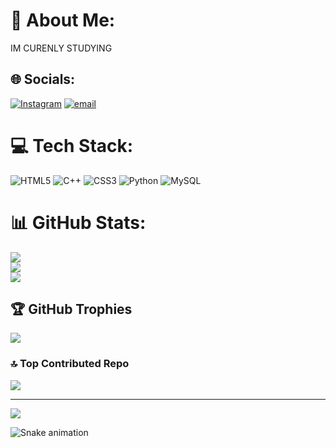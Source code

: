 # 💫 About Me:
IM CURENLY STUDYING<br>


## 🌐 Socials:
[![Instagram](https://img.shields.io/badge/Instagram-%23E4405F.svg?logo=Instagram&logoColor=white)](https://instagram.com/ABDULLAHDUWIPUTRO) [![email](https://img.shields.io/badge/Email-D14836?logo=gmail&logoColor=white)](mailto:abdullahduwiputro69@gmail.com) 

# 💻 Tech Stack:
![HTML5](https://img.shields.io/badge/html5-%23E34F26.svg?style=for-the-badge&logo=html5&logoColor=white) ![C++](https://img.shields.io/badge/c++-%2300599C.svg?style=for-the-badge&logo=c%2B%2B&logoColor=white) ![CSS3](https://img.shields.io/badge/css3-%231572B6.svg?style=for-the-badge&logo=css3&logoColor=white) ![Python](https://img.shields.io/badge/python-3670A0?style=for-the-badge&logo=python&logoColor=ffdd54) ![MySQL](https://img.shields.io/badge/mysql-4479A1.svg?style=for-the-badge&logo=mysql&logoColor=white)
# 📊 GitHub Stats:
![](https://github-readme-stats.vercel.app/api?username=ABDULAHDUWIPUTRO&theme=dark&hide_border=false&include_all_commits=false&count_private=false)<br/>
![](https://nirzak-streak-stats.vercel.app/?user=ABDULAHDUWIPUTRO&theme=dark&hide_border=false)<br/>
![](https://github-readme-stats.vercel.app/api/top-langs/?username=ABDULAHDUWIPUTRO&theme=dark&hide_border=false&include_all_commits=false&count_private=false&layout=compact)

## 🏆 GitHub Trophies
![](https://github-profile-trophy.vercel.app/?username=ABDULAHDUWIPUTRO&theme=radical&no-frame=false&no-bg=true&margin-w=4)

### 🔝 Top Contributed Repo
![](https://github-contributor-stats.vercel.app/api?username=ABDULAHDUWIPUTRO&limit=5&theme=dark&combine_all_yearly_contributions=true)

---
[![](https://visitcount.itsvg.in/api?id=ABDULLAHDUWIPUTRO&icon=0&color=0)](https://visitcount.itsvg.in)

<!-- Proudly created with GPRM ( https://gprm.itsvg.in ) -->

<img src="https://raw.githubusercontent.com/ABDULLAHDUWIPUTRO/ABDULAHDUWIPUTRO/output/snake.svg" alt="Snake animation" />

###
